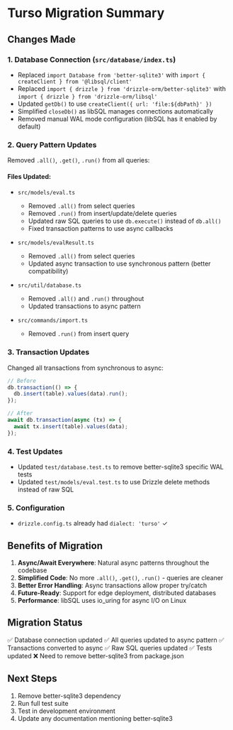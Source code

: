 # Turso Migration Summary

## Changes Made

### 1. Database Connection (`src/database/index.ts`)

- Replaced `import Database from 'better-sqlite3'` with `import { createClient } from '@libsql/client'`
- Replaced `import { drizzle } from 'drizzle-orm/better-sqlite3'` with `import { drizzle } from 'drizzle-orm/libsql'`
- Updated `getDb()` to use `createClient({ url: 'file:${dbPath}' })`
- Simplified `closeDb()` as libSQL manages connections automatically
- Removed manual WAL mode configuration (libSQL has it enabled by default)

### 2. Query Pattern Updates

Removed `.all()`, `.get()`, `.run()` from all queries:

#### Files Updated:

- `src/models/eval.ts`
  - Removed `.all()` from select queries
  - Removed `.run()` from insert/update/delete queries
  - Updated raw SQL queries to use `db.execute()` instead of `db.all()`
  - Fixed transaction patterns to use async callbacks

- `src/models/evalResult.ts`
  - Removed `.all()` from select queries
  - Updated async transaction to use synchronous pattern (better compatibility)

- `src/util/database.ts`
  - Removed `.all()` and `.run()` throughout
  - Updated transactions to async pattern

- `src/commands/import.ts`
  - Removed `.run()` from insert query

### 3. Transaction Updates

Changed all transactions from synchronous to async:

```typescript
// Before
db.transaction(() => {
  db.insert(table).values(data).run();
});

// After
await db.transaction(async (tx) => {
  await tx.insert(table).values(data);
});
```

### 4. Test Updates

- Updated `test/database.test.ts` to remove better-sqlite3 specific WAL tests
- Updated `test/models/eval.test.ts` to use Drizzle delete methods instead of raw SQL

### 5. Configuration

- `drizzle.config.ts` already had `dialect: 'turso'` ✓

## Benefits of Migration

1. **Async/Await Everywhere**: Natural async patterns throughout the codebase
2. **Simplified Code**: No more `.all()`, `.get()`, `.run()` - queries are cleaner
3. **Better Error Handling**: Async transactions allow proper try/catch
4. **Future-Ready**: Support for edge deployment, distributed databases
5. **Performance**: libSQL uses io_uring for async I/O on Linux

## Migration Status

✅ Database connection updated
✅ All queries updated to async pattern
✅ Transactions converted to async
✅ Raw SQL queries updated
✅ Tests updated
❌ Need to remove better-sqlite3 from package.json

## Next Steps

1. Remove better-sqlite3 dependency
2. Run full test suite
3. Test in development environment
4. Update any documentation mentioning better-sqlite3
